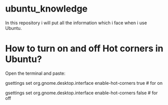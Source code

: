 # ubuntu_knowledge
In this repository i will put all the information which i face when i use Ubuntu.


# How to turn on and off Hot corners in Ubuntu? 
Open the terminal and paste:

gsettings set org.gnome.desktop.interface enable-hot-corners true # for on


gsettings set org.gnome.desktop.interface enable-hot-corners false # for off
